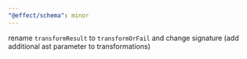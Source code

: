 ```yaml
---
"@effect/schema": minor
---
```


rename `transformResult` to `transformOrFail` and change signature (add additional ast parameter to transformations)
